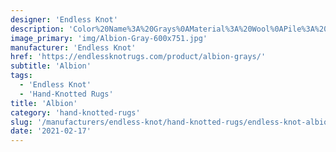 ```yaml
---
designer: 'Endless Knot'
description: 'Color%20Name%3A%20Grays%0AMaterial%3A%20Wool%0APile%3A%20CutStyle%3A%20ModernCollection%3A%20Hand-Knotted%20Collection'
image_primary: 'img/Albion-Gray-600x751.jpg'
manufacturer: 'Endless Knot'
href: 'https://endlessknotrugs.com/product/albion-grays/'
subtitle: 'Albion'
tags:
  - 'Endless Knot'
  - 'Hand-Knotted Rugs'
title: 'Albion'
category: 'hand-knotted-rugs'
slug: '/manufacturers/endless-knot/hand-knotted-rugs/endless-knot-albion'
date: '2021-02-17'
---
```


